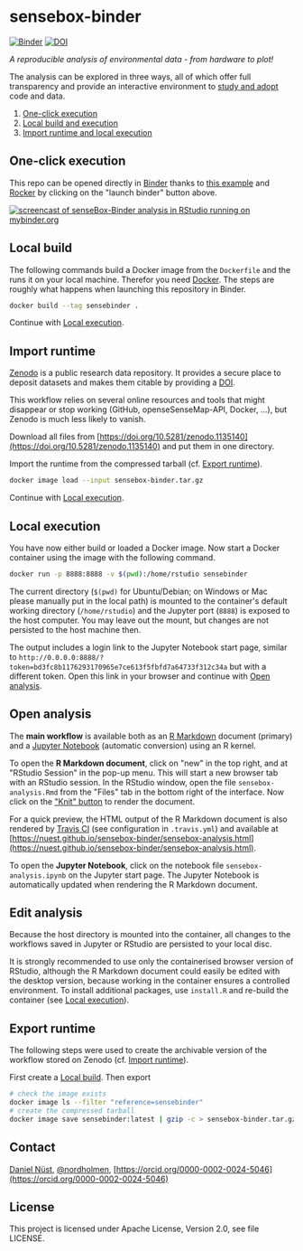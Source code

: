 # sensebox-binder

[![Binder](http://mybinder.org/badge.svg)](http://mybinder.org/v2/gh/nuest/sensebox-binder/master) [![DOI](https://zenodo.org/badge/DOI/10.5281/zenodo.1135140.svg)](https://doi.org/10.5281/zenodo.1135140)

_A reproducible analysis of environmental data - from hardware to plot!_

The analysis can be explored in three ways, all of which offer full transparency and provide an interactive environment to [study and adopt](#edit-analysis) code and data.

1. [One-click execution](#one-click-execution)
1. [Local build and execution](#local-build)
1. [Import runtime and local execution](#import-runtime)

## One-click execution

This repo can be opened directly in [Binder](https://mybinder.org/) thanks to [this example](https://github.com/binder-examples/dockerfile-rstudio) and [Rocker](https://github.com/rocker-org/binder) by clicking on the "launch binder" button above.

[![screencast of senseBox-Binder analysis in RStudio running on mybinder.org](https://media.giphy.com/media/l49JRjO65S0WQ1Kyk/giphy.gif)](https://media.giphy.com/media/l49JRjO65S0WQ1Kyk/giphy.gif)

## Local build

The following commands build a Docker image from the `Dockerfile` and the runs it on your local machine.
Therefor you need [Docker](http://docker.com/).
The steps are roughly what happens when launching this repository in Binder.

```bash
docker build --tag sensebinder .
```

Continue with [Local execution](#local-execution).

## Import runtime

[Zenodo](https://en.wikipedia.org/wiki/Zenodo) is a public research data repository.
It provides a secure place to deposit datasets and makes them citable by providing a [DOI](https://en.wikipedia.org/wiki/Digital_object_identifier).

This workflow relies on several online resources and tools that might disappear or stop working (GitHub, openseSenseMap-API, Docker, ...), but Zenodo is much less likely to vanish.

Download all files from [https://doi.org/10.5281/zenodo.1135140](https://doi.org/10.5281/zenodo.1135140) and put them in one directory.

Import the runtime from the compressed tarball (cf. [Export runtime](#export-runtime)).

```bash
docker image load --input sensebox-binder.tar.gz
```

Continue with [Local execution](#local-execution).

## Local execution

You have now either build or loaded a Docker image.
Now start a Docker container using the image with the following command.

```bash
docker run -p 8888:8888 -v $(pwd):/home/rstudio sensebinder
```

The current directory (`$(pwd)` for Ubuntu/Debian; on Windows or Mac please manually put in the local path) is mounted to the container's default working directory (`/home/rstudio`) and the Jupyter port (`8888`) is exposed to the host computer.
You may leave out the mount, but changes are not persisted to the host machine then.

The output includes a login link to the Jupyter Notebook start page, similar to `http://0.0.0.0:8888/?token=bd3fc8b1176293170965e7ce613f5fbfd7a64733f312c34a` but with a different token.
Open this link in your browser and continue with [Open analysis](#open-analysis).

## Open analysis

The **main workflow** is available both as an [R Markdown](http://rmarkdown.rstudio.com/) document (primary) and a [Jupyter Notebook](https://nbformat.readthedocs.io/en/latest/) (automatic conversion) using an R kernel.

To open the **R Markdown document**, click on "new" in the top right, and at "RStudio Session" in the pop-up menu.
This will start a new browser tab with an RStudio session.
In the RStudio window, open the file `sensebox-analysis.Rmd` from the "Files" tab in the bottom right of the interface.
Now click on the ["Knit" button](http://rmarkdown.rstudio.com/authoring_quick_tour.html) to render the document.

For a quick preview, the HTML output of the R Markdown document is also rendered by [Travis CI](http://travis-ci.org/) (see configuration in `.travis.yml`) and available at [https://nuest.github.io/sensebox-binder/sensebox-analysis.html](https://nuest.github.io/sensebox-binder/sensebox-analysis.html).

To open the **Jupyter Notebook**, click on the notebook file `sensebox-analysis.ipynb` on the Jupyter start page.
The Jupyter Notebook is automatically updated when rendering the R Markdown document.

## Edit analysis

Because the host directory is mounted into the container, all changes to the workflows saved in Jupyter or RStudio are persisted to your local disc.

It is strongly recommended to use only the containerised browser version of RStudio, although the R Markdown document could easily be edited with the desktop version, because working in the container ensures a controlled environment.
To install additional packages, use `install.R` and re-build the container (see [Local execution](#local-execution)).

## Export runtime

The following steps were used to create the archivable version of the workflow stored on Zenodo (cf. [Import runtime](#import-runtime)).

First create a [Local build](#local-build).
Then export 

```bash
# check the image exists
docker image ls --filter "reference=sensebinder"
# create the compressed tarball
docker image save sensebinder:latest | gzip -c > sensebox-binder.tar.gz
```

## Contact

[Daniel Nüst](https://nordholmen.net), [@nordholmen](https://twitter.com/nordholmen), [https://orcid.org/0000-0002-0024-5046](https://orcid.org/0000-0002-0024-5046)

## License

This project is licensed under Apache License, Version 2.0, see file LICENSE.
